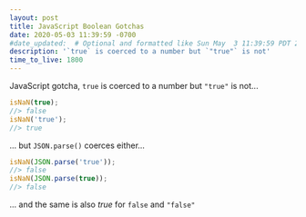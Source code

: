 ```yaml
---
layout: post
title: JavaScript Boolean Gotchas
date: 2020-05-03 11:39:59 -0700
#date_updated:  # Optional and formatted like Sun May  3 11:39:59 PDT 2020 above
description: '`true` is coerced to a number but `"true"` is not'
time_to_live: 1800
---
```




JavaScript gotcha, `true` is coerced to a number but `"true"` is not...


```javascript
isNaN(true);
//> false
isNaN('true');
//> true
```


... but `JSON.parse()` coerces either...


```javascript
isNaN(JSON.parse('true'));
//> false
isNaN(JSON.parse(true));
//> false
```


... and the same is also _true_ for `false` and `"false"`
